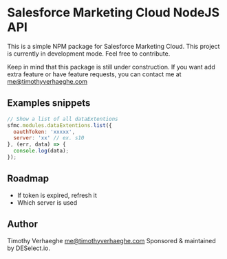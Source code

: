 # Salesforce Marketing Cloud NodeJS API
This is a simple NPM package for Salesforce Marketing Cloud.
This project is currently in development mode. Feel free to contribute.

Keep in mind that this package is still under construction.
If you want add extra feature or have feature requests, you can contact me at me@timothyverhaeghe.com


## Examples snippets
```javascript
// Show a list of all dataExtentions
sfmc.modules.dataExtentions.list({
  oauthToken: 'xxxxx',
  server: 'xx' // ex. s10
}, (err, data) => {
  console.log(data);
});
```


## Roadmap
- If token is expired, refresh it
- Which server is used


## Author
Timothy Verhaeghe <me@timothyverhaeghe.com>
Sponsored & maintained by DESelect.io.
